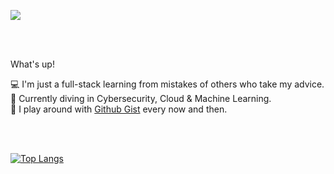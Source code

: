 

<!--
**Phantochi/Phantochi** is a ✨ _special_ ✨ repository because its `README.md` (this file) appears on your GitHub profile.

Here are some ideas to get you started:

💻 I'm developer
🚀 I'm a - and - at -
 I'm a Microsoft MVP
🔥 I'm community leader at -
📝 I'm currently graduating in CyberSecurity
✨ I try to help people who are studying programming on - and -
📫 How to reach me: my site, linkedIn and instagram
-->


![](https://media1.giphy.com/media/TOWeGr70V2R1K/giphy.gif)                         

<br/>
<br/>

What's up! <br/>

💻 I'm just a full-stack learning from mistakes of others who take my advice. <br/>
🚀 Currently diving in Cybersecurity, Cloud & Machine Learning. <br/>
📝 I play around with [Github Gist](https://gist.github.com/Hibukim) every now and then.

<br/>
<br/>

[![Top Langs](https://github-readme-stats.vercel.app/api/top-langs/?username=Hibukim&langs_count=15&layout=compact&hide=css&theme=tokyonight)](https://github.com/anuraghazra/github-readme-stats)


<!--Feel free to hit me up on [LinkedIn](Link URL), [Instagram](Link URL), [Link Text](Link URL), [Link Text](Link URL), [Link Text](Link URL)
Languages and tools:
let's rock the future!







